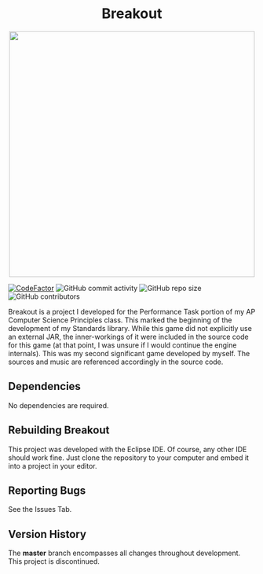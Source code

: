 <h1 align="center">Breakout</h1>

<p align="center">
  <img width="500" height="500" src="breakout.gif">
</p>

[![CodeFactor](https://www.codefactor.io/repository/github/joshuacrotts/breakout/badge)](https://www.codefactor.io/repository/github/joshuacrotts/Breakout) ![GitHub commit activity](https://img.shields.io/github/commit-activity/m/JoshuaCrotts/Breakout) ![GitHub repo size](https://img.shields.io/github/repo-size/JoshuaCrotts/Lock-Out-Protocol) ![GitHub contributors](https://img.shields.io/github/contributors/JoshuaCrotts/Breakout)

Breakout is a project I developed for the Performance Task portion of my AP Computer Science Principles class. This marked the beginning of the development of my Standards library. While this game did not explicitly use an external JAR, the inner-workings of it were included in the source code for this game (at that point, I was unsure if I would continue the engine internals). This was my second significant game developed by myself. The sources and music are referenced accordingly in the source code.

## Dependencies
No dependencies are required.

## Rebuilding Breakout

This project was developed with the Eclipse IDE. Of course, any other IDE should work fine. Just clone the repository to your computer and embed it into a project in your editor.

## Reporting Bugs

See the Issues Tab.

## Version History
The **master** branch encompasses all changes throughout development. This project is discontinued.
